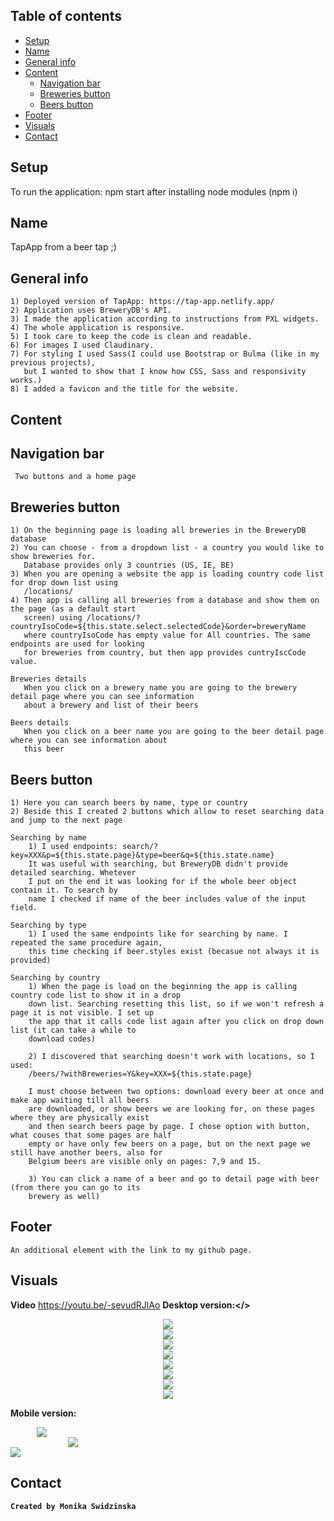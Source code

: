 ## Table of contents
* [Setup](#setup)
* [Name](#name)
* [General info](#general-info)
* [Content](#content)
    - [Navigation bar](#navigation-bar)
    - [Breweries button](#breweries-button)
    - [Beers button](#beers-button)
* [Footer](#footer)
* [Visuals](#visuals)
* [Contact](#contact)
## Setup
To run the application: npm start after installing node modules (npm i)
## Name
TapApp
from a beer tap ;)
## General info
    1) Deployed version of TapApp: https://tap-app.netlify.app/
    2) Application uses BreweryDB's API.
    3) I made the application according to instructions from PXL widgets.
    4) The whole application is responsive.
    5) I took care to keep the code is clean and readable.
    6) For images I used Claudinary.
    7) For styling I used Sass(I could use Bootstrap or Bulma (like in my previous projects),
       but I wanted to show that I know how CSS, Sass and responsivity works.)
    8) I added a favicon and the title for the website.
## Content    

## Navigation bar
     Two buttons and a home page
   
## Breweries button
    1) On the beginning page is loading all breweries in the BreweryDB database
    2) You can choose - from a dropdown list - a country you would like to show breweries for. 
       Database provides only 3 countries (US, IE, BE)
    3) When you are opening a website the app is loading country code list for drop down list using
       /locations/
    4) Then app is calling all breweries from a database and show them on the page (as a default start
       screen) using /locations/?countryIsoCode=${this.state.select.selectedCode}&order=breweryName 
       where countryIsoCode has empty value for All countries. The same endpoints are used for looking
       for breweries from country, but then app provides cuntryIscCode value.

    Breweries details
       When you click on a brewery name you are going to the brewery detail page where you can see information
       about a brewery and list of their beers

    Beers details
       When you click on a beer name you are going to the beer detail page where you can see information about
       this beer
 
    
## Beers button
    1) Here you can search beers by name, type or country
    2) Beside this I created 2 buttons which allow to reset searching data and jump to the next page

    Searching by name
        1) I used endpoints: search/?key=XXX&p=${this.state.page}&type=beer&q=${this.state.name} 
        It was useful with searching, but BreweryDB didn't provide detailed searching. Whetever 
        I put on the end it was looking for if the whole beer object contain it. To search by 
        name I checked if name of the beer includes value of the input field.

    Searching by type
        1) I used the same endpoints like for searching by name. I repeated the same procedure again,
        this time checking if beer.styles exist (becasue not always it is provided)

    Searching by country
        1) When the page is load on the beginning the app is calling country code list to show it in a drop 
        down list. Searching resetting this list, so if we won't refresh a page it is not visible. I set up
        the app that it calls code list again after you click on drop down list (it can take a while to 
        download codes)
        
        2) I discovered that searching doesn't work with locations, so I used: 
        /beers/?withBreweries=Y&key=XXX=${this.state.page}

        I must choose between two options: download every beer at once and make app waiting till all beers
        are downloaded, or show beers we are looking for, on these pages where they are physically exist
        and then search beers page by page. I chose option with button, what couses that some pages are half
        empty or have only few beers on a page, but on the next page we still have another beers, also for
        Belgium beers are visible only on pages: 7,9 and 15.

        3) You can click a name of a beer and go to detail page with beer (from there you can go to its
        brewery as well) 
        
## Footer
    An additional element with the link to my github page.
    
## Visuals
<b>Video</b>
https://youtu.be/-sevudRJlAo
<b>Desktop version:</>

<div style="display: flex; justify-content: center">
<img src="https://res.cloudinary.com/mokaweb/image/upload/c_scale,w_800/v1589118327/PXl.WIDGETS/1.png" />
</div>

<div style="display: flex; justify-content: center">
<img src="https://res.cloudinary.com/mokaweb/image/upload/c_scale,w_800/v1589118325/PXl.WIDGETS/2.png" />
</div>

<div style="display: flex; justify-content: center">
<img src="https://res.cloudinary.com/mokaweb/image/upload/c_scale,w_800/v1589118323/PXl.WIDGETS/3.png" />
</div>

<div style="display: flex; justify-content: center">
<img src="https://res.cloudinary.com/mokaweb/image/upload/c_scale,w_800/v1589118322/PXl.WIDGETS/4.png" />
</div>

<div style="display: flex; justify-content: center">
<img src="https://res.cloudinary.com/mokaweb/image/upload/c_scale,w_800/v1589118325/PXl.WIDGETS/5.png" />
</div>

<div style="display: flex; justify-content: center">
<img src="https://res.cloudinary.com/mokaweb/image/upload/c_scale,w_800/v1589118317/PXl.WIDGETS/6.png" />
</div>

<div style="display: flex; justify-content: center">
<img src="https://res.cloudinary.com/mokaweb/image/upload/c_scale,w_800/v1589118321/PXl.WIDGETS/7.png" />
</div>

<div style="display: flex; justify-content: center">
<img src="https://res.cloudinary.com/mokaweb/image/upload/c_scale,w_800/v1589118317/PXl.WIDGETS/8.png" />
</div>


<b>Mobile version:</b>
<div style="display: flex; justify-content: center; width: 100px">
<img src="https://res.cloudinary.com/mokaweb/image/upload/c_scale,w_200/v1589118309/PXl.WIDGETS/1mob.png" />
</div>

<div style="display: flex; justify-content: center; width: 200px">
<img src="https://res.cloudinary.com/mokaweb/image/upload/c_scale,w_200/v1589118309/PXl.WIDGETS/2mob.png" />
</div>

<div>
<img src="https://res.cloudinary.com/mokaweb/image/upload/c_scale,w_200/v1589118310/PXl.WIDGETS/3mob.png" />
</div>


## Contact
    Created by Monika Swidzinska